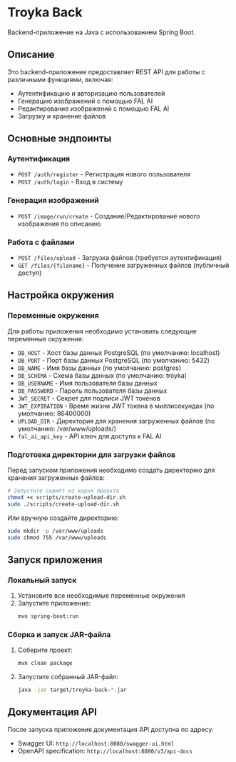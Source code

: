 # Troyka Back

Backend-приложение на Java с использованием Spring Boot.

## Описание

Это backend-приложение предоставляет REST API для работы с различными функциями, включая:
- Аутентификацию и авторизацию пользователей
- Генерацию изображений с помощью FAL AI
- Редактирование изображений с помощью FAL AI
- Загрузку и хранение файлов

## Основные эндпоинты

### Аутентификация
- `POST /auth/register` - Регистрация нового пользователя
- `POST /auth/login` - Вход в систему

### Генерация изображений
- `POST /image/run/create` - Создание/Редактирование нового изображения по описанию

### Работа с файлами
- `POST /files/upload` - Загрузка файлов (требуется аутентификация)
- `GET /files/{filename}` - Получение загруженных файлов (публичный доступ)

## Настройка окружения

### Переменные окружения

Для работы приложения необходимо установить следующие переменные окружения:

- `DB_HOST` - Хост базы данных PostgreSQL (по умолчанию: localhost)
- `DB_PORT` - Порт базы данных PostgreSQL (по умолчанию: 5432)
- `DB_NAME` - Имя базы данных (по умолчанию: postgres)
- `DB_SCHEMA` - Схема базы данных (по умолчанию: troyka)
- `DB_USERNAME` - Имя пользователя базы данных
- `DB_PASSWORD` - Пароль пользователя базы данных
- `JWT_SECRET` - Секрет для подписи JWT токенов
- `JWT_EXPIRATION` - Время жизни JWT токена в миллисекундах (по умолчанию: 86400000)
- `UPLOAD_DIR` - Директория для хранения загруженных файлов (по умолчанию: /var/www/uploads/)
- `fal_ai_api_key` - API ключ для доступа к FAL AI

### Подготовка директории для загрузки файлов

Перед запуском приложения необходимо создать директорию для хранения загруженных файлов:

```bash
# Запустите скрипт из корня проекта
chmod +x scripts/create-upload-dir.sh
sudo ./scripts/create-upload-dir.sh
```

Или вручную создайте директорию:
```bash
sudo mkdir -p /var/www/uploads
sudo chmod 755 /var/www/uploads
```

## Запуск приложения

### Локальный запуск

1. Установите все необходимые переменные окружения
2. Запустите приложение:
   ```bash
   mvn spring-boot:run
   ```

### Сборка и запуск JAR-файла

1. Соберите проект:
   ```bash
   mvn clean package
   ```

2. Запустите собранный JAR-файл:
   ```bash
   java -jar target/troyka-back-*.jar
   ```

## Документация API

После запуска приложения документация API доступна по адресу:
- Swagger UI: `http://localhost:8080/swagger-ui.html`
- OpenAPI specification: `http://localhost:8080/v3/api-docs`